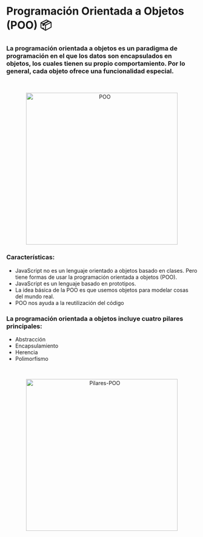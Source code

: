 # Programación Orientada a Objetos (POO) 📦
### La programación orientada a objetos es un paradigma de programación en el que los datos son encapsulados en objetos, los cuales tienen su propio comportamiento. Por lo general, cada objeto ofrece una funcionalidad especial.

<br>

<p align='center'>
  <img src='https://edteam-media.s3.amazonaws.com/infographics/original/c70116fe-36c4-47b9-bc02-03eaa7adca3a.png' alt='POO' width='400'>
</p>

### Características:
- JavaScript no es un lenguaje orientado a objetos basado en clases. Pero tiene formas de usar la programación orientada a objetos (POO).
- JavaScript es un lenguaje basado en prototipos.
- La idea básica de la POO es que usemos objetos para modelar cosas del mundo real.
- POO nos ayuda a la reutilización del código

### La programación orientada a objetos incluye cuatro pilares principales:
- Abstracción
- Encapsulamiento
- Herencia
- Polimorfismo

<br>

<p align='center'>
  <img src='https://miro.medium.com/max/444/1*hXFebLehdhsUEP94jXIh7Q.png' alt='Pilares-POO' width='400'>
</p>

